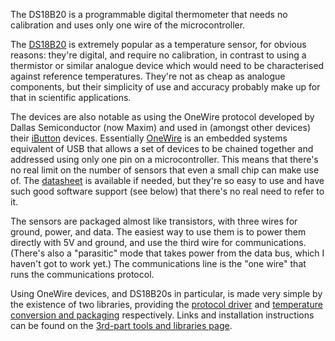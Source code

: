 <html><body><p>The DS18B20 is a programmable digital thermometer that needs no calibration and uses only one wire of the microcontroller.

<!--more-->

The <a href="http://www.maximintegrated.com/datasheet/index.mvp/id/2812" target="_blank">DS18B20</a> is extremely popular as a temperature sensor, for obvious reasons: they're digital, and require no calibration, in contrast to using a thermistor or similar analogue device which would need to be characterised against reference temperatures. They're not as cheap as analogue components, but their simplicity of use and accuracy probably make up for that in scientific applications.

The devices are also notable as using the OneWire protocol developed by Dallas Semiconductor (now Maxim) and used in (amongst other devices) their <a href="http://www.maximintegrated.com/products/ibutton/" target="_blank">iButton</a> devices. Essentially <a href="https://en.wikipedia.org/wiki/1-Wire" target="_blank">OneWire</a> is an embedded systems equivalent of USB that allows a set of devices to be chained together and addressed using only one pin on a microcontroller. This means that there's no real limit on the number of sensors that even a small chip can make use of. The <a href="http://datasheets.maximintegrated.com/en/ds/DS18B20.pdf" target="_blank">datasheet</a> is available if needed, but they're so easy to use and have such good software support (see below) that there's no real need to refer to it.

The sensors are packaged almost like transistors, with three wires for ground, power, and data. The easiest way to use them is to power them directly with 5V and ground, and use the third wire for communications. (There's also a "parasitic" mode that takes power from the data bus, which I haven't got to work yet.) The communications line is the "one wire" that runs the communications protocol.

Using OneWire devices, and DS18B20s in particular, is made very simple by the existence of two libraries, providing the <a href="http://www.pjrc.com/teensy/td_libs_OneWire.html" target="_blank">protocol driver</a> and <a href="http://milesburton.com/Dallas_Temperature_Control_Library" target="_blank">temperature conversion and packaging</a> respectively. Links and installation instructions can be found on the <a href="/download/tools-libraries/">3rd-part tools and libraries page</a>.

 </p></body></html>